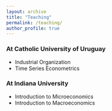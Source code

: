 ```yaml
---
layout: archive
title: "Teaching"
permalink: /teaching/
author_profile: true
---
```


### At Catholic University of Uruguay

* Industrial Organization
* Time Series Econometrics

### At Indiana University

* Introduction to Microeconomics
* Introduction to Macroeconomics